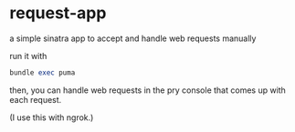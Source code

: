 # request-app

a simple sinatra app to accept and handle web requests manually

run it with

```ruby
bundle exec puma
```

then, you can handle web requests in the pry console that comes up with each
request.

(I use this with ngrok.)
